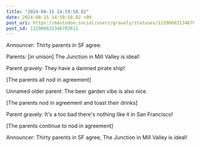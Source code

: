 ```yaml
---
title: "2024-08-15 14:59:58.82"
date: 2024-08-15 14:59:58.82 +00
post_uri: https://mastodon.social/users/gravely/statuses/112966631346702611
post_id: 112966631346702611
---
```

Announcer: Thirty parents in SF agree.

Parents: [in unison] The Junction in Mill Valley is ideal!

Parent gravely: They have a damned pirate ship!

[The parents all nod in agreement]

Unnamed older parent: The beer garden vibe is also nice.

[The parents nod in agreement and toast their drinks]

Parent gravely: It's a too bad there's nothing like it in San Francisco!

[The parents continue to nod in agreement]

Announcer: Thirty parents in SF agree, The Junction in Mill Valley is ideal!


